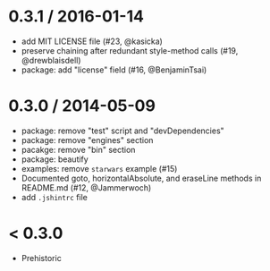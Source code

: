 
0.3.1 / 2016-01-14
==================

  * add MIT LICENSE file (#23, @kasicka)
  * preserve chaining after redundant style-method calls (#19, @drewblaisdell)
  * package: add "license" field (#16, @BenjaminTsai)

0.3.0 / 2014-05-09
==================

  * package: remove "test" script and "devDependencies"
  * package: remove "engines" section
  * pacakge: remove "bin" section
  * package: beautify
  * examples: remove `starwars` example (#15)
  * Documented goto, horizontalAbsolute, and eraseLine methods in README.md (#12, @Jammerwoch)
  * add `.jshintrc` file

 < 0.3.0
========

  * Prehistoric

